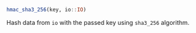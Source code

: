 ```julia
hmac_sha3_256(key, io::IO)
```

Hash data from `io` with the passed key using `sha3_256` algorithm.
